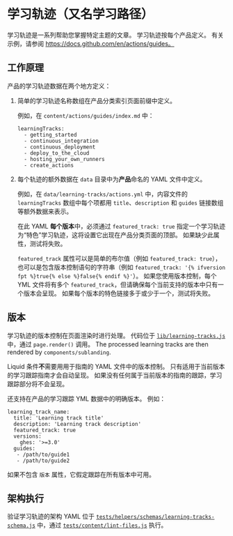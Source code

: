 # 学习轨迹（又名学习路径）

学习轨迹是一系列帮助您掌握特定主题的文章。 学习轨迹按每个产品定义。 有关示例，请参阅 https://docs.github.com/en/actions/guides。

## 工作原理

产品的学习轨迹数据在两个地方定义：

1. 简单的学习轨迹名称数组在产品分类索引页面前缀中定义。

    例如，在 `content/actions/guides/index.md` 中：
    ```
    learningTracks:
      - getting_started
      - continuous_integration
      - continuous_deployment
      - deploy_to_the_cloud
      - hosting_your_own_runners
      - create_actions
    ```

2. 每个轨迹的额外数据在 `data` 目录中为**产品**命名的 YAML 文件中定义。

    例如，在 `data/learning-tracks/actions.yml` 中，内容文件的 `learningTracks` 数组中每个项都用 `title`、`description` 和 `guides` 链接数组等额外数据来表示。

    在此 YAML **每个版本**中，必须通过 `featured_track: true` 指定一个学习轨迹为“特色”学习轨迹，这将设置它出现在产品分类页面的顶部。 如果缺少此属性，测试将失败。

    `featured_track` 属性可以是简单的布尔值（例如 `featured_track: true`），也可以是包含版本控制语句的字符串（例如 `featured_track: '{% ifversion fpt %}true{% else %}false{% endif %}'`）。 如果您使用版本控制，每个 YML 文件将有多个 `featured_track`，但请确保每个当前支持的版本中只有一个版本会呈现。 如果每个版本的特色链接多于或少于一个，测试将失败。

## 版本

学习轨迹的版本控制在页面渲染时进行处理。 代码位于 [`lib/learning-tracks.js`](lib/learning-tracks.js) 中，通过 `page.render()` 调用。 The processed learning tracks are then rendered by `components/sublanding`.

Liquid 条件**不**需要用用于指南的 YAML 文件中的版本控制。 只有适用于当前版本的学习跟踪指南才会自动呈现。 如果没有任何属于当前版本的指南的跟踪，学习跟踪部分将不会呈现。

还支持在产品的学习跟踪 YML 数据中的明确版本。 例如：
```
learning_track_name:
  title: 'Learning track title'
  description: 'Learning track description'
  featured_track: true
  versions:
    ghes: '>=3.0'
  guides:
   - /path/to/guide1
   - /path/to/guide2
```
如果不包含 `版本` 属性，它假定跟踪在所有版本中可用。

## 架构执行

验证学习轨迹的架构 YAML 位于 [`tests/helpers/schemas/learning-tracks-schema.js`](tests/helpers/schemas/learning-tracks-schema.js) 中，通过 [`tests/content/lint-files.js`](tests/content/lint-files.js) 执行。
